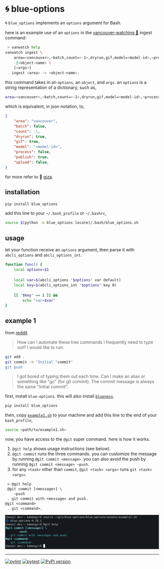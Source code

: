 # 🌀 blue-options

🌀 `blue_options` implements an `options` argument for Bash.

here is an example use of an `options` in the [vancouver-watching 🌈](https://github.com/kamangir/vancouver-watching) ingest command:


```bash
 > vanwatch help
vanwatch ingest \
	area=<vancouver>,~batch,count=<-1>,dryrun,gif,model=<model-id>,~process,publish,~upload \
	-|<object-name> \
	[<args>]
 . ingest <area> -> <object-name>.
```

this command takes in an `options`, an `object`, and `args`. an `options` is a string representation of a dictionary, such as,

```bash
area=<vancouver>,~batch,count=<-1>,dryrun,gif,model=<model-id>,~process,publish,~upload
```

which is equivalent, in json notation, to,

```json
{
    "area": "vancouver",
    "batch": false,
    "count": -1,
    "dryrun": true,
    "gif": true,
    "model": "<model-id>",
    "process": false,
    "publish": true,
    "upload": false,
}
```

for more refer to 🔻 [giza](https://github.com/kamangir/giza).

## installation

```bash
pip install blue_options
```

add this line to your `~/.bash_profile` or `~/.bashrc`,

```bash
source $(python -m blue_options locate)/.bash/blue_options.sh
```

## usage

let your function receive an `options` argument, then parse it with `abcli_options` and `abcli_options_int`.

```bash
function func() {
    local options=$1

    local var=$(abcli_options "$options" var default)
    local key=$(abcli_options_int "$options" key 0)

    [[ "$key" == 1 ]] &&
        echo "var=$var"
}
```

## example 1

from [reddit](https://www.reddit.com/r/bash/comments/1duw6ac/how_can_i_automate_these_tree_commands_i/)

> How can I automate these tree commands I frequently need to type out?
I would like to run:
```bash
git add .
git commit -m "Initial "commit"
git push
```
> I got bored of typing them out each time. Can I make an alias or something like "gc" (for git commit). The commit message is always the same "Initial commit".

first, install `blue-options`. this will also install [`blueness`](https://github.com/kamangir/blueness).

```bash
pip install blue_options
```

then, copy [`example1.sh`](./blue_options/assets/example1.sh) to your machine and add this line to the end of your `bash_profile`,

```bash
source <path/to/example1.sh>
```

now, you have access to the `@git` super command. here is how it works.

1. `@git help` shows usage instructions (see below).
1. `@git commit` runs the three commands. you can customize the message by running `@git commit <message>`. you can also avoid the push by running `@git commit <message> ~push`.
1. for any `<task>` other than `commit`, `@git <task> <args>` runs `git <task> <args>`.

```
 > @git help
 @git commit [<message>] \
	~push
 . git commit with <message> and push.
@git <command>
 . git <command>.
 ```

![image](https://raw.githubusercontent.com/kamangir/assets/main/blue-options/example1.png)

---

[![pylint](https://github.com/kamangir/blue-options/actions/workflows/pylint.yml/badge.svg)](https://github.com/kamangir/blue-options/actions/workflows/pylint.yml) [![pytest](https://github.com/kamangir/blue-options/actions/workflows/pytest.yml/badge.svg)](https://github.com/kamangir/blue-options/actions/workflows/pytest.yml) [![PyPI version](https://img.shields.io/pypi/v/blue-options.svg)](https://pypi.org/project/blue-options/)
